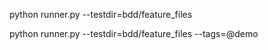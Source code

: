 python runner.py --testdir=bdd/feature_files

python runner.py --testdir=bdd/feature_files --tags=@demo